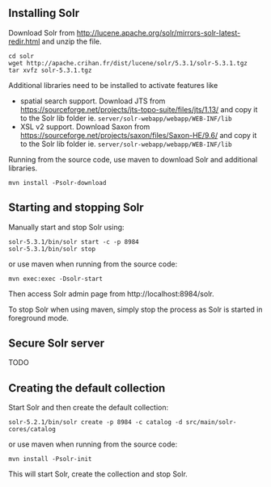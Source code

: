 ## Installing Solr

Download Solr from http://lucene.apache.org/solr/mirrors-solr-latest-redir.html
and unzip the file.

```
cd solr
wget http://apache.crihan.fr/dist/lucene/solr/5.3.1/solr-5.3.1.tgz
tar xvfz solr-5.3.1.tgz
```
Additional libraries need to be installed to activate features like 
* spatial search support. Download JTS from https://sourceforge.net/projects/jts-topo-suite/files/jts/1.13/
  and copy it to the Solr lib folder ie. ``server/solr-webapp/webapp/WEB-INF/lib``
* XSL v2 support. Download Saxon from https://sourceforge.net/projects/saxon/files/Saxon-HE/9.6/
  and copy it to the Solr lib folder ie. ``server/solr-webapp/webapp/WEB-INF/lib``


Running from the source code, use maven to download Solr and additional libraries.
```
mvn install -Psolr-download
```


## Starting and stopping Solr

Manually start and stop Solr using:

```
solr-5.3.1/bin/solr start -c -p 8984
solr-5.3.1/bin/solr stop 
```


or use maven when running from the source code:

```
mvn exec:exec -Dsolr-start
```

Then access Solr admin page from http://localhost:8984/solr.

To stop Solr when using maven, simply stop the process as Solr is started in
foreground mode.


## Secure Solr server

TODO



## Creating the default collection 


Start Solr and then create the default collection:
```
solr-5.2.1/bin/solr create -p 8984 -c catalog -d src/main/solr-cores/catalog
```

or use maven when running from the source code:

```
mvn install -Psolr-init
```
This will start Solr, create the collection and stop Solr.

